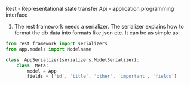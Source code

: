 Rest - Representational state transfer
Api - application programming interface

1. The rest framework needs a serializer. The serializer explains how to format the db data into formats like json etc. It can be as simple as: 
```python
from rest_framework import serializers
from app.models import Modelname

class  AppSerializer(serializers.ModelSerializer):
	class  Meta:
		model = App
		fields = ['id', 'title', 'other', 'important', 'fields']
```

<!--stackedit_data:
eyJoaXN0b3J5IjpbLTE0MDkzMDY3ODQsLTIwMzUyNzE4ODldfQ
==
-->